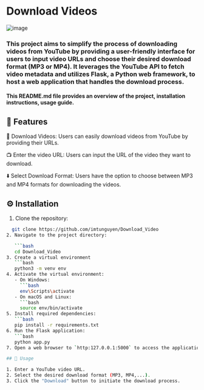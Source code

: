 # Download Videos
![image](https://github.com/imtunguyen/Download_Video/assets/144786595/c27a8780-99dd-4880-b9e2-7888ac4934a3)


### This project aims to simplify the process of downloading videos from YouTube by providing a user-friendly interface for users to input video URLs and choose their desired download format (MP3 or MP4). It leverages the YouTube API to fetch video metadata and utilizes Flask, a Python web framework, to host a web application that handles the download process.

#### This README.md file provides an overview of the project, installation instructions, usage guide.
## 🚀 Features 

🎉 Download Videos: Users can easily download videos from YouTube by providing their URLs.

📺 Enter the video URL: Users can input the URL of the video they want to download.

⬇️ Select Download Format: Users have the option to choose between MP3 and MP4 formats for downloading the videos.

## ⚙️ Installation 
1. Clone the repository:

 ```bash
   git clone https://github.com/imtunguyen/Download_Video
2. Navigate to the project directory:

    ```bash
    cd Download_Video
3. Create a virtual environment
    ```bash
    python3 -m venv env
4. Activate the virtual environment:
    - On Windows:
      ```bash
      env\Scripts\activate
    - On macOS and Linux:
      ```bash
      source env/bin/activate
5. Install required dependencies:
    ```bash
    pip install -r requirements.txt
6. Run the Flask application:
    ```bash
    python app.py
7. Open a web browser to `http:127.0.0.1:5000` to access the application.

## 📝 Usage 

1. Enter a YouTube video URL.
2. Select the desired download format (MP3, MP4,...).
3. Click the "Download" button to initiate the download process.




